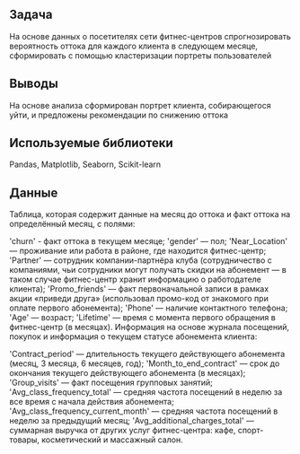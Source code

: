 ## Задача
На основе данных о посетителях сети фитнес-центров спрогнозировать вероятность оттока для каждого клиента в следующем месяце, сформировать с помощью кластеризации портреты пользователей
## Выводы
На основе анализа сформирован портрет клиента, собирающегося уйти, и предложены рекомендации по снижению оттока
## Используемые библиотеки
Pandas, Matplotlib, Seaborn, Scikit-learn
## Данные
Таблица, которая содержит данные на месяц до оттока и факт оттока на определённый месяц, с полями:

'churn' - факт оттока в текущем месяце;
'gender' — пол;
'Near_Location' — проживание или работа в районе, где находится фитнес-центр;
'Partner' — сотрудник компании-партнёра клуба (сотрудничество с компаниями, чьи сотрудники могут получать скидки на абонемент — в таком случае фитнес-центр хранит информацию о работодателе клиента);
'Promo_friends' — факт первоначальной записи в рамках акции «приведи друга» (использовал промо-код от знакомого при оплате первого абонемента);
'Phone' — наличие контактного телефона;
'Age' — возраст;
'Lifetime' — время с момента первого обращения в фитнес-центр (в месяцах).
Информация на основе журнала посещений, покупок и информация о текущем статусе абонемента клиента:

'Contract_period' — длительность текущего действующего абонемента (месяц, 3 месяца, 6 месяцев, год);
'Month_to_end_contract' — срок до окончания текущего действующего абонемента (в месяцах);
'Group_visits' — факт посещения групповых занятий;
'Avg_class_frequency_total' — средняя частота посещений в неделю за все время с начала действия абонемента;
'Avg_class_frequency_current_month' — средняя частота посещений в неделю за предыдущий месяц;
'Avg_additional_charges_total' — суммарная выручка от других услуг фитнес-центра: кафе, спорт-товары, косметический и массажный салон.
